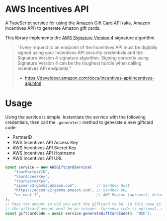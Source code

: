 # AWS Incentives API

A TypeScript service for using the [Amazon Gift Card API](https://developer.amazon.com/incentives-api) (aka. Amazon Incentives API) to generate Amazon gift cards. 

This library implements the [AWS Signature Version 4](https://docs.aws.amazon.com/general/latest/gr/sigv4_signing.html) signature algorithm.

> "Every request to an endpoint of the Incentives API must be digitally signed using your Incentives API security credentials and the Signature Version 4 signature algorithm. Signing correctly using Signature Version 4 can be the toughest hurdle when calling Incentives API endpoints."
> - https://developer.amazon.com/docs/incentives-api/incentives-api.html

# Usage

Using the service is simple. Instantiate the service with the following credentials, then call the `.generate()` method to generate a new giftcard code:
* PartnerID
* AWS Incentives API Access Key
* AWS Incentives API Secret Key
* AWS Incentives API Hostname
* AWS Incentives API URL

```typescript
const service = new AWSGiftcardService(
    "YourPartnerID",
    "YourAccessKey",
    "YourSecretKey",
    "agcod-v2-gamma.amazon.com",         // Sandbox Host
    "https://agcod-v2-gamma.amazon.com", // Sandbox URL
    "us-east-1",                         // AWS Region (optional, default us-east-1
);
// Pass the amount in USD you want the giftcard to be, in this case $5
// the giftcard amount must be an integer. Currency code is optional, default is 'USD'
const giftcardCode = await service.generateGiftCardCode(5, 'USD');

```
